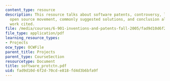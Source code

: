 ```yaml
---
content_type: resource
description: This resource talks about software patents, controversy, landmark cases,
  open source movement, commonly suggested solutions, and conclusion along with the
  work cited.
file: /media/courses/6-901-inventions-and-patents-fall-2005/fad9d10d6f2d70cde818fd4d3b6bfa9f_software_protctn.pdf
file_type: application/pdf
learning_resource_types:
- Projects
ocw_type: OCWFile
parent_title: Projects
parent_type: CourseSection
resourcetype: Document
title: software_protctn.pdf
uid: fad9d10d-6f2d-70cd-e818-fd4d3b6bfa9f
---
```

